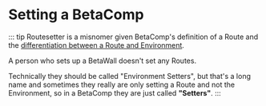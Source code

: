 # <envi>Setting a BetaComp</envi>

::: tip
Routesetter is a misnomer given BetaComp's definition of a Route and the [differentiation between a Route and Environment](/reference/Environment/EnvironmentOverview.html#what-is-the-difference-between-Environment-and-Route). 

A person who sets up a BetaWall doesn't set any Routes.

Technically they should be called "Environment Setters", but that's a long name and sometimes they really are only setting a Route and not the Environment, so in a BetaComp they are just called **"Setters"**.
:::